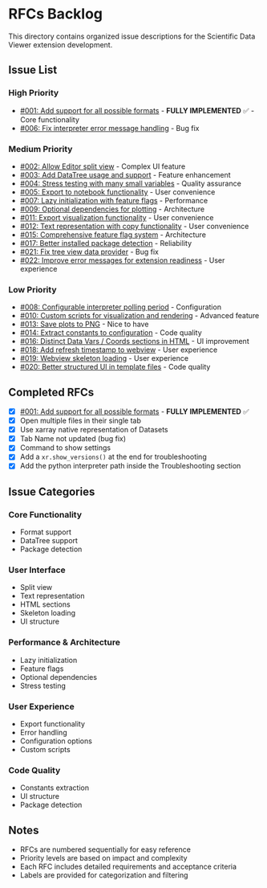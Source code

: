 # RFCs Backlog

This directory contains organized issue descriptions for the Scientific Data Viewer extension development.

## Issue List

### High Priority

- [#001: Add support for all possible formats](./001-format-support.md) - **FULLY IMPLEMENTED** ✅ - Core functionality
- [#006: Fix interpreter error message handling](./006-interpreter-error-handling.md) - Bug fix

### Medium Priority

- [#002: Allow Editor split view](./002-split-view.md) - Complex UI feature
- [#003: Add DataTree usage and support](./003-datatree-support.md) - Feature enhancement
- [#004: Stress testing with many small variables](./004-stress-testing.md) - Quality assurance
- [#005: Export to notebook functionality](./005-export-notebook.md) - User convenience
- [#007: Lazy initialization with feature flags](./007-lazy-initialization.md) - Performance
- [#009: Optional dependencies for plotting](./009-optional-plotting-deps.md) - Architecture
- [#011: Export visualization functionality](./011-export-visualization.md) - User convenience
- [#012: Text representation with copy functionality](./012-text-representation.md) - User convenience
- [#015: Comprehensive feature flag system](./015-feature-flags.md) - Architecture
- [#017: Better installed package detection](./017-package-detection.md) - Reliability
- [#021: Fix tree view data provider](./021-tree-view-fix.md) - Bug fix
- [#022: Improve error messages for extension readiness](./022-error-message-improvement.md) - User experience

### Low Priority

- [#008: Configurable interpreter polling period](./008-configurable-polling.md) - Configuration
- [#010: Custom scripts for visualization and rendering](./010-custom-scripts.md) - Advanced feature
- [#013: Save plots to PNG](./013-save-plots-png.md) - Nice to have
- [#014: Extract constants to configuration](./014-config-constants.md) - Code quality
- [#016: Distinct Data Vars / Coords sections in HTML](./016-distinct-sections.md) - UI improvement
- [#018: Add refresh timestamp to webview](./018-refresh-timestamp.md) - User experience
- [#019: Webview skeleton loading](./019-skeleton-loading.md) - User experience
- [#020: Better structured UI in template files](./020-ui-structure-improvement.md) - Code quality

## Completed RFCs

- [x] [#001: Add support for all possible formats](./001-format-support.md) - **FULLY IMPLEMENTED** ✅
- [x] Open multiple files in their single tab
- [x] Use xarray native representation of Datasets
- [x] Tab Name not updated (bug fix)
- [x] Command to show settings
- [x] Add a `xr.show_versions()` at the end for troubleshooting
- [x] Add the python interpreter path inside the Troubleshooting section

## Issue Categories

### Core Functionality

- Format support
- DataTree support
- Package detection

### User Interface

- Split view
- Text representation
- HTML sections
- Skeleton loading
- UI structure

### Performance & Architecture

- Lazy initialization
- Feature flags
- Optional dependencies
- Stress testing

### User Experience

- Export functionality
- Error handling
- Configuration options
- Custom scripts

### Code Quality

- Constants extraction
- UI structure
- Package detection

## Notes

- RFCs are numbered sequentially for easy reference
- Priority levels are based on impact and complexity
- Each RFC includes detailed requirements and acceptance criteria
- Labels are provided for categorization and filtering
